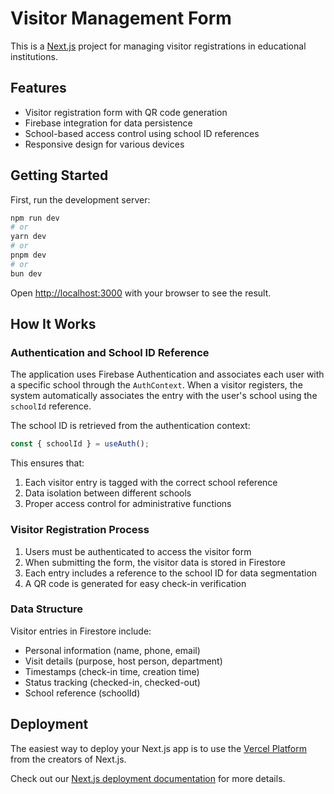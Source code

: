 # Visitor Management Form

This is a [Next.js](https://nextjs.org) project for managing visitor registrations in educational institutions.

## Features

- Visitor registration form with QR code generation
- Firebase integration for data persistence
- School-based access control using school ID references
- Responsive design for various devices

## Getting Started

First, run the development server:

```bash
npm run dev
# or
yarn dev
# or
pnpm dev
# or
bun dev
```

Open [http://localhost:3000](http://localhost:3000) with your browser to see the result.

## How It Works

### Authentication and School ID Reference

The application uses Firebase Authentication and associates each user with a specific school through the `AuthContext`. When a visitor registers, the system automatically associates the entry with the user's school using the `schoolId` reference.

The school ID is retrieved from the authentication context:
```typescript
const { schoolId } = useAuth();
```

This ensures that:
1. Each visitor entry is tagged with the correct school reference
2. Data isolation between different schools
3. Proper access control for administrative functions

### Visitor Registration Process

1. Users must be authenticated to access the visitor form
2. When submitting the form, the visitor data is stored in Firestore
3. Each entry includes a reference to the school ID for data segmentation
4. A QR code is generated for easy check-in verification

### Data Structure

Visitor entries in Firestore include:
- Personal information (name, phone, email)
- Visit details (purpose, host person, department)
- Timestamps (check-in time, creation time)
- Status tracking (checked-in, checked-out)
- School reference (schoolId)

## Deployment

The easiest way to deploy your Next.js app is to use the [Vercel Platform](https://vercel.com/new?utm_medium=default-template&filter=next.js&utm_source=create-next-app&utm_campaign=create-next-app-readme) from the creators of Next.js.

Check out our [Next.js deployment documentation](https://nextjs.org/docs/app/building-your-application/deploying) for more details.